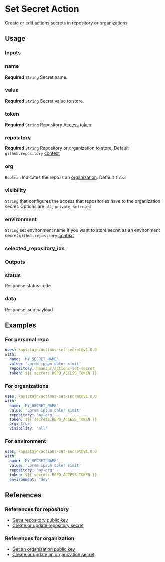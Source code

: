 # Set Secret Action

Create or edit actions secrets in repository or organizations

## Usage

### Inputs

### name

**Required** `String` Secret name.

### value

**Required** `String` Secret value to store.


### token

**Required** `String` Repository [Access token](https://docs.github.com/en/github/authenticating-to-github/creating-a-personal-access-token)

### repository

**Required** `String` Repository or organization to store. Default `github.repository` [context](https://docs.github.com/en/actions/reference/context-and-expression-syntax-for-github-actions#github-context)

### org

`Boolean` Indicates the repo is an [organization](https://docs.github.com/en/github/setting-up-and-managing-organizations-and-teams/about-organizations). Default `false`

### visibility

`String` that configures the access that repositories have to the organization secret.
Options are `all`, `private`, `selected`

### environment

`String` set environment name if you want to store secret as an environment secret `github.repository` [context](https://docs.github.com/en/actions/reference/context-and-expression-syntax-for-github-actions#github-context)

### selected_repository_ids

### Outputs

### status

Response status code 

### data

Response json payload

## Examples

### For personal repo

```YAML
uses: kapsztajn/actions-set-secret@v1.0.0
with:
  name: 'MY_SECRET_NAME'
  value: 'Lorem ipsun dolor simit'
  repository: hmanzur/actions-set-secret
  token: ${{ secrets.REPO_ACCESS_TOKEN }}
```

### For organizations

```YAML
uses: kapsztajn/actions-set-secret@v1.0.0
with:
  name: 'MY_SECRET_NAME'
  value: 'Lorem ipsun dolor simit'
  repository: 'my-org'
  token: ${{ secrets.REPO_ACCESS_TOKEN }}
  org: true
  visibility: 'all'
```

### For environment

```YAML
uses: kapsztajn/actions-set-secret@v1.0.0
with:
  name: 'MY_SECRET_NAME'
  value: 'Lorem ipsun dolor simit'
  repository: 'my-org'
  token: ${{ secrets.REPO_ACCESS_TOKEN }}
  environment: 'dev'
```

## References

### References for repository

- [Get a repository public key](https://developer.github.com/v3/actions/secrets/#get-a-repository-public-key)
- [Create or update repository secret](https://developer.github.com/v3/actions/secrets/#create-or-update-a-repository-secret)

### References for organization

- [Get an organization public key](https://developer.github.com/v3/actions/secrets/#get-an-organization-public-key)
- [Create or update an organization secret](https://developer.github.com/v3/actions/secrets/#create-or-update-an-organization-secret)
